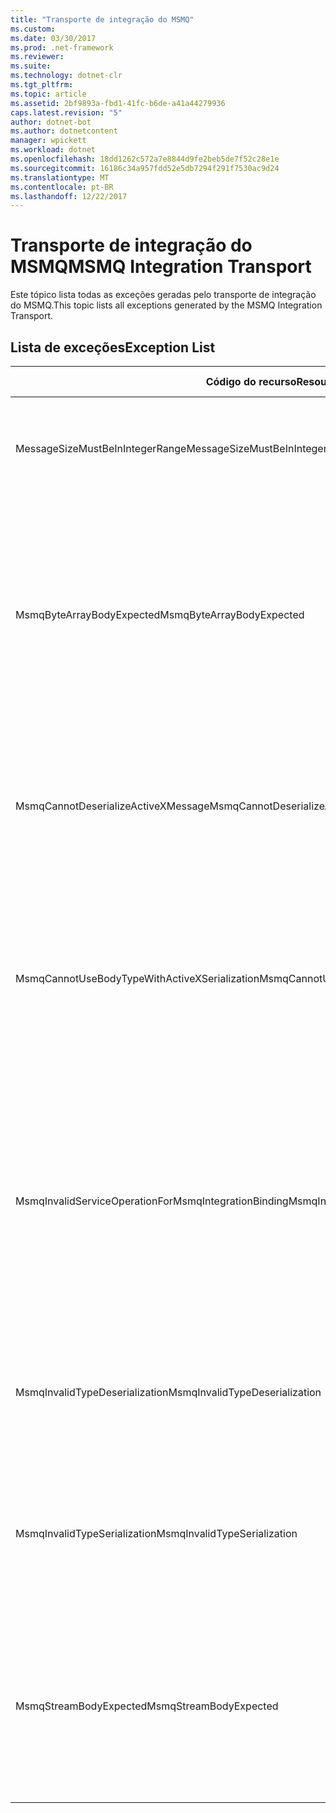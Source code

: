 ```yaml
---
title: "Transporte de integração do MSMQ"
ms.custom: 
ms.date: 03/30/2017
ms.prod: .net-framework
ms.reviewer: 
ms.suite: 
ms.technology: dotnet-clr
ms.tgt_pltfrm: 
ms.topic: article
ms.assetid: 2bf9893a-fbd1-41fc-b6de-a41a44279936
caps.latest.revision: "5"
author: dotnet-bot
ms.author: dotnetcontent
manager: wpickett
ms.workload: dotnet
ms.openlocfilehash: 18dd1262c572a7e8844d9fe2beb5de7f52c28e1e
ms.sourcegitcommit: 16186c34a957fdd52e5db7294f291f7530ac9d24
ms.translationtype: MT
ms.contentlocale: pt-BR
ms.lasthandoff: 12/22/2017
---
```

# <a name="msmq-integration-transport"></a><span data-ttu-id="c662d-102">Transporte de integração do MSMQ</span><span class="sxs-lookup"><span data-stu-id="c662d-102">MSMQ Integration Transport</span></span>
<span data-ttu-id="c662d-103">Este tópico lista todas as exceções geradas pelo transporte de integração do MSMQ.</span><span class="sxs-lookup"><span data-stu-id="c662d-103">This topic lists all exceptions generated by the MSMQ Integration Transport.</span></span>  
  
## <a name="exception-list"></a><span data-ttu-id="c662d-104">Lista de exceções</span><span class="sxs-lookup"><span data-stu-id="c662d-104">Exception List</span></span>  
  
|<span data-ttu-id="c662d-105">Código do recurso</span><span class="sxs-lookup"><span data-stu-id="c662d-105">Resource Code</span></span>|<span data-ttu-id="c662d-106">Cadeia de caracteres de recurso</span><span class="sxs-lookup"><span data-stu-id="c662d-106">Resource String</span></span>|  
|-------------------|---------------------|  
|<span data-ttu-id="c662d-107">MessageSizeMustBeInIntegerRange</span><span class="sxs-lookup"><span data-stu-id="c662d-107">MessageSizeMustBeInIntegerRange</span></span>|<span data-ttu-id="c662d-108">Esta fábrica armazena mensagens no buffer, portanto, os tamanhos das mensagens devem estar no intervalo de um valor inteiro.</span><span class="sxs-lookup"><span data-stu-id="c662d-108">This factory buffers messages, so the message sizes must be in the range of an integer value.</span></span>|  
|<span data-ttu-id="c662d-109">MsmqByteArrayBodyExpected</span><span class="sxs-lookup"><span data-stu-id="c662d-109">MsmqByteArrayBodyExpected</span></span>|<span data-ttu-id="c662d-110">Ocorreu uma incompatibilidade entre o formato de serialização especificada e o corpo da mensagem do MSMQ.</span><span class="sxs-lookup"><span data-stu-id="c662d-110">A mismatch occurred between the specified serialization format and the body of the MSMQ message.</span></span> <span data-ttu-id="c662d-111">A mensagem não pode ser enviada ou recebida.</span><span class="sxs-lookup"><span data-stu-id="c662d-111">The message cannot be sent or received.</span></span> <span data-ttu-id="c662d-112">O formato de serialização ByteArray requer que o corpo da mensagem do MSMQ seja do tipo byte [].</span><span class="sxs-lookup"><span data-stu-id="c662d-112">The serialization format ByteArray requires the body of the MSMQ message to be of type byte[].</span></span>|  
|<span data-ttu-id="c662d-113">MsmqCannotDeserializeActiveXMessage</span><span class="sxs-lookup"><span data-stu-id="c662d-113">MsmqCannotDeserializeActiveXMessage</span></span>|<span data-ttu-id="c662d-114">Ocorreu um erro de serialização ActiveX.</span><span class="sxs-lookup"><span data-stu-id="c662d-114">An ActiveX serialization error occurred.</span></span> <span data-ttu-id="c662d-115">A mensagem não pode ser enviada ou recebida.</span><span class="sxs-lookup"><span data-stu-id="c662d-115">The message cannot be sent or received.</span></span> <span data-ttu-id="c662d-116">O tipo de variante especificado para o corpo não coincide com o corpo da mensagem MSMQ real.</span><span class="sxs-lookup"><span data-stu-id="c662d-116">The specified variant type for the body does not match the actual MSMQ message body.</span></span>|  
|<span data-ttu-id="c662d-117">MsmqCannotUseBodyTypeWithActiveXSerialization</span><span class="sxs-lookup"><span data-stu-id="c662d-117">MsmqCannotUseBodyTypeWithActiveXSerialization</span></span>|<span data-ttu-id="c662d-118">As propriedades da mensagem são incompatíveis.</span><span class="sxs-lookup"><span data-stu-id="c662d-118">The properties of the message are mismatched.</span></span> <span data-ttu-id="c662d-119">A mensagem não pode ser enviada ou recebida.</span><span class="sxs-lookup"><span data-stu-id="c662d-119">The message cannot be sent or received.</span></span> <span data-ttu-id="c662d-120">A propriedade de mensagem BodyType não pode ser especificado se o formato de serialização ActiveX será usado.</span><span class="sxs-lookup"><span data-stu-id="c662d-120">The BodyType message property cannot be specified if the ActiveX serialization format is used.</span></span>|  
|<span data-ttu-id="c662d-121">MsmqInvalidServiceOperationForMsmqIntegrationBinding</span><span class="sxs-lookup"><span data-stu-id="c662d-121">MsmqInvalidServiceOperationForMsmqIntegrationBinding</span></span>|<span data-ttu-id="c662d-122">Falha na validação de MsmqIntegrationBinding.</span><span class="sxs-lookup"><span data-stu-id="c662d-122">The MsmqIntegrationBinding validation failed.</span></span> <span data-ttu-id="c662d-123">O ponto de extremidade de serviço não pode ser iniciado.</span><span class="sxs-lookup"><span data-stu-id="c662d-123">The service endpoint cannot be started.</span></span> <span data-ttu-id="c662d-124">A associação especificada não dá suporte a assinatura do método para a operação de serviço especificado no contrato especificado.</span><span class="sxs-lookup"><span data-stu-id="c662d-124">The specified binding does not support the method signature for the specified service operation in the specified contract.</span></span> <span data-ttu-id="c662d-125">Corrija a operação de serviço para usar MsmqIntegrationBinding.</span><span class="sxs-lookup"><span data-stu-id="c662d-125">Correct the service operation to use the MsmqIntegrationBinding.</span></span>|  
|<span data-ttu-id="c662d-126">MsmqInvalidTypeDeserialization</span><span class="sxs-lookup"><span data-stu-id="c662d-126">MsmqInvalidTypeDeserialization</span></span>|<span data-ttu-id="c662d-127">Falha na serialização ActiveX porque não é possível reconhecer o formato de serialização.</span><span class="sxs-lookup"><span data-stu-id="c662d-127">The ActiveX serialization failed because the serialization format cannot be recognized.</span></span> <span data-ttu-id="c662d-128">A mensagem não pode ser enviada ou recebida.</span><span class="sxs-lookup"><span data-stu-id="c662d-128">The message cannot be sent or received.</span></span>|  
|<span data-ttu-id="c662d-129">MsmqInvalidTypeSerialization</span><span class="sxs-lookup"><span data-stu-id="c662d-129">MsmqInvalidTypeSerialization</span></span>|<span data-ttu-id="c662d-130">O tipo de variante não é reconhecido.</span><span class="sxs-lookup"><span data-stu-id="c662d-130">The variant type is not recognized.</span></span> <span data-ttu-id="c662d-131">Falha na serialização ActiveX.</span><span class="sxs-lookup"><span data-stu-id="c662d-131">The ActiveX serialization failed.</span></span> <span data-ttu-id="c662d-132">A mensagem não pode ser enviada ou recebida.</span><span class="sxs-lookup"><span data-stu-id="c662d-132">The message cannot be sent or received.</span></span> <span data-ttu-id="c662d-133">Não há suporte para o tipo de variante especificado.</span><span class="sxs-lookup"><span data-stu-id="c662d-133">The specified variant type is not supported.</span></span>|  
|<span data-ttu-id="c662d-134">MsmqStreamBodyExpected</span><span class="sxs-lookup"><span data-stu-id="c662d-134">MsmqStreamBodyExpected</span></span>|<span data-ttu-id="c662d-135">Incompatibilidade entre o formato de serialização e o corpo de conteúdo.</span><span class="sxs-lookup"><span data-stu-id="c662d-135">Mismatch between serialization format and body content.</span></span> <span data-ttu-id="c662d-136">Mensagem não pode ser enviada ou recebida.</span><span class="sxs-lookup"><span data-stu-id="c662d-136">Message cannot be sent or received.</span></span> <span data-ttu-id="c662d-137">Somente um corpo de fluxo de tipo pode ser enviado ou recebidas usando o modo de serialização de fluxo.</span><span class="sxs-lookup"><span data-stu-id="c662d-137">Only a body of type stream can be sent or received using the stream serialization mode.</span></span>|
